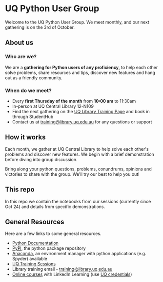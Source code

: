 # UQ Python User Group

Welcome to the UQ Python User Group. We meet monthly, and our next gathering is on the 3rd of October.

## About us

### Who are we?

We are a **gathering for Python users of any proficiency**, to help each other solve problems, share resources and tips, discover new features and hang out as a friendly community.

### When do we meet?

- Every **first Thursday of the month** from **10:00 am** to 11:30am
- In-person at UQ Central Library 12-N109
- Find the next gathering on the [UQ Library Training Page](https://web.library.uq.edu.au/library-services/training#keyword=Python%20User%20Group;campus=;weekstart=) and book in through StudentHub
- Contact us at [training@library.uq.edu.au](mailto:training@library.uq.edu.au) for any questions or support

## How it works

Each month, we gather at UQ Central Library to help solve each other's problems and discover new features. We begin with a brief demonstration before diving into group discussion.

Bring along your python questions, problems, conundrums, opinions and victories to share with the group. We'll try our best to help you out!

## This repo

In this repo we contain the notebooks from our sessions (currently since Oct 24) and details from specific demonstrations.

## General Resources

Here are a few links to some general resources.

- [Python Documentation](https://docs.python.org/3/)
- [PyPI](https://pypi.org/), the python package repository
- [Anaconda](https://www.anaconda.com/), an environment manager with python applications (e.g. Spyder) available
- [UQ Training Sessions](https://web.library.uq.edu.au/library-services/training)
- Library training email - [training@library.uq.edu.au](mailto:training@library.uq.edu.au)
- [Online courses](https://au.linkedin.com/learning/) with LinkedIn Learning (use [UQ credentials](https://web.library.uq.edu.au/library-services/training/linkedin-learning-online-courses))
